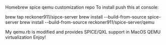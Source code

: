 Homebrew spice qemu customization repo
To install push this at console:

brew tap reckoner911/sipce-server
brew install --build-from-source spice-server
brew install --build-from-source reckoner911/spice-server/qemu

My qemu.rb is modified and provides SPICE/QXL support in MacOS QEMU virtualization
Enjoy!
